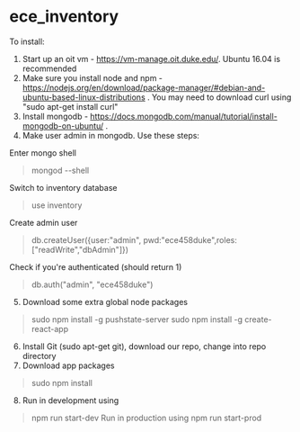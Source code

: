 # ece_inventory

To install:

1) Start up an oit vm - https://vm-manage.oit.duke.edu/. Ubuntu 16.04 is recommended
2) Make sure you install node and npm - https://nodejs.org/en/download/package-manager/#debian-and-ubuntu-based-linux-distributions .
You may need to download curl using "sudo apt-get install curl"
3) Install mongodb - https://docs.mongodb.com/manual/tutorial/install-mongodb-on-ubuntu/ .
4) Make user admin in mongodb. Use these steps:

Enter mongo shell
 > mongod --shell
 
Switch to inventory database
 > use inventory
 
Create admin user
 > db.createUser({user:"admin", pwd:"ece458duke",roles:["readWrite","dbAdmin"]})
 
Check if you're authenticated (should return 1)
> db.auth("admin", "ece458duke")

5) Download some extra global node packages
> sudo npm install -g pushstate-server
> sudo npm install -g create-react-app
6) Install Git (sudo apt-get git), download our repo, change into repo directory
7) Download app packages
> sudo npm install
8) Run in development using
> npm run start-dev
Run in production using
> npm run start-prod
